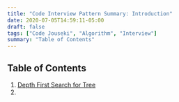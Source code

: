 ```yaml
---
title: "Code Interview Pattern Summary: Introduction"
date: 2020-07-05T14:59:11-05:00
draft: false
tags: ["Code Jouseki", "Algorithm", "Interview"]
summary: "Table of Contents"
---
```


## Table of Contents

1. [Depth First Search for Tree](https://qinglong-tian.netlify.app/post/jci-1-dfs/)
2. 

